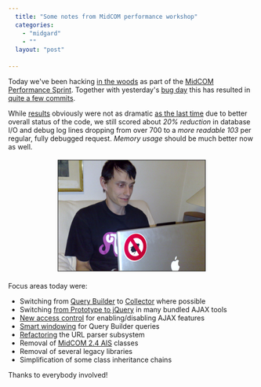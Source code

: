```yaml
---
  title: "Some notes from MidCOM performance workshop"
  categories: 
    - "midgard"
    - ""
  layout: "post"

---
```

Today we've been hacking [in the woods][1] as part of the [MidCOM Performance Sprint][2]. Together with yesterday's [bug day][3] this has resulted in [quite a few commits][4].

While [results][12] obviously were not as dramatic [as the last time][5] due to better overall status of the code, we still scored about _20% reduction_ in database I/O and debug log lines dropping from over 700 to a _more readable 103_ per regular, fully debugged request. _Memory usage_ should be much better now as well.


<p style="text-align:center;"><img src="/files/jerry_and_bugless_macbook.jpg" height="225" width="300" border="1" hspace="4" vspace="4" alt="Jerry and bug-free Macbook Pro" title="Jerry and bug-free Macbook Pro" /></p>

Focus areas today were:

* Switching from [Query Builder][7] to [Collector][8] where possible
* Switching [from Prototype to jQuery][10] in many bundled AJAX tools
* [New access control][6] for enabling/disabling AJAX features
* [Smart windowing][13] for Query Builder queries
* [Refactoring][11] the URL parser subsystem
* Removal of [MidCOM 2.4 AIS][9] classes
* Removal of several legacy libraries
* Simplification of some class inheritance chains

Thanks to everybody involved!

[1]: http://www.plazes.com/plazes/61207:ingels
[2]: http://bergie.iki.fi/blog/join_the_midcom_performance_sprint_on_august_30th/
[3]: http://bergie.jaiku.com/presence/10604235
[4]: http://trac.midgard-project.org/timeline?from=08%2F30%2F07&#38;daysback=1&#38;changeset=on&#38;update=Update
[5]: http://bergie.iki.fi/blog/optimizing-the-latest-midcom/
[6]: http://trac.midgard-project.org/changeset/11843
[7]: http://www.midgard-project.org/documentation/midgardquerybuilder/
[8]: http://www.midgard-project.org/documentation/php-midgard_collector/
[9]: http://www.midgard-project.org/documentation/concepts-midcom-specs-subsystems-ais/
[10]: http://jquery.com/blog/2006/08/20/why-jquerys-philosophy-is-better/
[11]: http://www.midgard-project.org/development/mrfc/view/0035.html
[12]: http://bergie.jaiku.com/presence/10744884
[13]: http://rambo.pbt-unknown.org/blog/view/1188546036.html